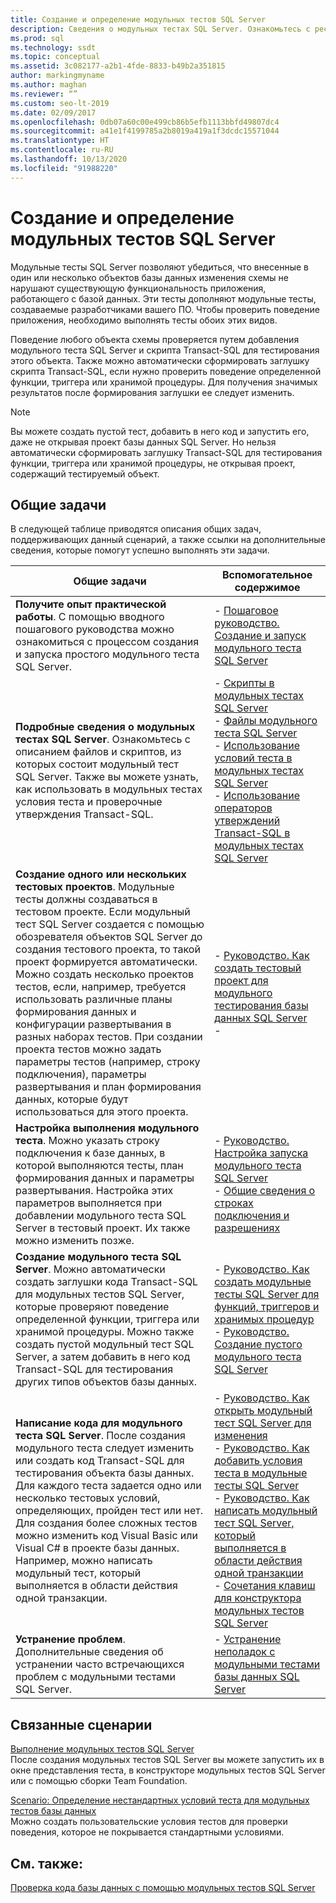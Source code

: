 ```yaml
---
title: Создание и определение модульных тестов SQL Server
description: Сведения о модульных тестах SQL Server. Ознакомьтесь с ресурсами по созданию и выполнению модульных тестов, устранению неполадок и выполнению других связанных задач.
ms.prod: sql
ms.technology: ssdt
ms.topic: conceptual
ms.assetid: 3c082177-a2b1-4fde-8833-b49b2a351815
author: markingmyname
ms.author: maghan
ms.reviewer: “”
ms.custom: seo-lt-2019
ms.date: 02/09/2017
ms.openlocfilehash: 0db07a60c00e499cb86b5efb1113bbfd49807dc4
ms.sourcegitcommit: a41e1f4199785a2b8019a419a1f3dcdc15571044
ms.translationtype: HT
ms.contentlocale: ru-RU
ms.lasthandoff: 10/13/2020
ms.locfileid: "91988220"
---
```

# <a name="creating-and-defining-sql-server-unit-tests"></a>Создание и определение модульных тестов SQL Server

Модульные тесты SQL Server позволяют убедиться, что внесенные в один или несколько объектов базы данных изменения схемы не нарушают существующую функциональность приложения, работающего с базой данных. Эти тесты дополняют модульные тесты, создаваемые разработчиками вашего ПО. Чтобы проверить поведение приложения, необходимо выполнять тесты обоих этих видов.  
  
Поведение любого объекта схемы проверяется путем добавления модульного теста SQL Server и скрипта Transact\-SQL для тестирования этого объекта. Также можно автоматически сформировать заглушку скрипта Transact\-SQL, если нужно проверить поведение определенной функции, триггера или хранимой процедуры. Для получения значимых результатов после формирования заглушки ее следует изменить.  
  
> [!NOTE]  
> Вы можете создать пустой тест, добавить в него код и запустить его, даже не открывая проект базы данных SQL Server. Но нельзя автоматически сформировать заглушку Transact\-SQL для тестирования функции, триггера или хранимой процедуры, не открывая проект, содержащий тестируемый объект.  
  
## <a name="common-tasks"></a>Общие задачи  
В следующей таблице приводятся описания общих задач, поддерживающих данный сценарий, а также ссылки на дополнительные сведения, которые помогут успешно выполнять эти задачи.  
  
|Общие задачи|Вспомогательное содержимое|  
|----------------|----------------------|  
|**Получите опыт практической работы**. С помощью вводного пошагового руководства можно ознакомиться с процессом создания и запуска простого модульного теста SQL Server.|-   [Пошаговое руководство. Создание и запуск модульного теста SQL Server](../ssdt/walkthrough-creating-and-running-a-sql-server-unit-test.md)|  
|**Подробные сведения о модульных тестах SQL Server**. Ознакомьтесь с описанием файлов и скриптов, из которых состоит модульный тест SQL Server. Также вы можете узнать, как использовать в модульных тестах условия теста и проверочные утверждения Transact\-SQL.|-   [Скрипты в модульных тестах SQL Server](../ssdt/scripts-in-sql-server-unit-tests.md)<br />-   [Файлы модульного теста SQL Server](../ssdt/sql-server-unit-test-files.md)<br />-   [Использование условий теста в модульных тестах SQL Server](../ssdt/using-test-conditions-in-sql-server-unit-tests.md)<br />-   [Использование операторов утверждений Transact-SQL в модульных тестах SQL Server](../ssdt/using-transact-sql-assertions-in-sql-server-unit-tests.md)|  
|**Создание одного или нескольких тестовых проектов**. Модульные тесты должны создаваться в тестовом проекте. Если модульный тест SQL Server создается с помощью обозревателя объектов SQL Server до создания тестового проекта, то такой проект формируется автоматически. Можно создать несколько проектов тестов, если, например, требуется использовать различные планы формирования данных и конфигурации развертывания в разных наборах тестов. При создании проекта тестов можно задать параметры тестов (например, строку подключения), параметры развертывания и план формирования данных, которые будут использоваться для этого проекта.|-   [Руководство. Как создать тестовый проект для модульного тестирования базы данных SQL Server](../ssdt/how-to-create-a-test-project-for-sql-server-database-unit-testing.md)<br />-|  
|**Настройка выполнения модульного теста**. Можно указать строку подключения к базе данных, в которой выполняются тесты, план формирования данных и параметры развертывания. Настройка этих параметров выполняется при добавлении модульного теста SQL Server в тестовый проект. Их также можно изменить позже.|-   [Руководство. Настройка запуска модульного теста SQL Server](../ssdt/how-to-configure-sql-server-unit-test-execution.md)<br />-   [Общие сведения о строках подключения и разрешениях](../ssdt/overview-of-connection-strings-and-permissions.md)|  
|**Создание модульного теста SQL Server**. Можно автоматически создать заглушки кода Transact\-SQL для модульных тестов SQL Server, которые проверяют поведение определенной функции, триггера или хранимой процедуры. Можно также создать пустой модульный тест SQL Server, а затем добавить в него код Transact\-SQL для тестирования других типов объектов базы данных.|-   [Руководство. Как создать модульные тесты SQL Server для функций, триггеров и хранимых процедур](../ssdt/how-to-create-unit-tests-for-functions-triggers-stored-procedures.md)<br />-   [Руководство. Создание пустого модульного теста SQL Server](../ssdt/how-to-create-an-empty-sql-server-unit-test.md)|  
|**Написание кода для модульного теста SQL Server**. После создания модульного теста следует изменить или создать код Transact\-SQL для тестирования объекта базы данных. Для каждого теста задается одно или несколько тестовых условий, определяющих, пройден тест или нет. Для создания более сложных тестов можно изменить код Visual Basic или Visual C\# в проекте базы данных. Например, можно написать модульный тест, который выполняется в области действия одной транзакции.|-   [Руководство. Как открыть модульный тест SQL Server для изменения](../ssdt/how-to-open-a-sql-server-unit-test-to-edit.md)<br />-   [Руководство. Как добавить условия теста в модульные тесты SQL Server](../ssdt/how-to-add-test-conditions-to-sql-server-unit-tests.md)<br />-   [Руководство. Как написать модульный тест SQL Server, который выполняется в области действия одной транзакции](../ssdt/how-to-write-sql-server-unit-test-that-runs-in-single-transaction-scope.md)<br />-   [Сочетания клавиш для конструктора модульных тестов SQL Server](../ssdt/keyboard-shortcuts-for-sql-server-unit-test-designer.md)|  
|**Устранение проблем**. Дополнительные сведения об устранении часто встречающихся проблем с модульными тестами SQL Server.|-   [Устранение неполадок с модульными тестами базы данных SQL Server](../ssdt/troubleshooting-sql-server-database-unit-testing-issues.md)|  
  
## <a name="related-scenarios"></a>Связанные сценарии  
[Выполнение модульных тестов SQL Server](../ssdt/running-sql-server-unit-tests.md)  
После создания модульных тестов SQL Server вы можете запустить их в окне представления теста, в конструкторе модульных тестов SQL Server или с помощью сборки Team Foundation.  
  
[Scenario: Определение нестандартных условий теста для модульных тестов базы данных](/previous-versions/visualstudio/visual-studio-2010/dd193282(v=vs.100))  
Можно создать пользовательские условия тестов для проверки поведения, которое не покрывается стандартными условиями.  
  
## <a name="see-also"></a>См. также:  
[Проверка кода базы данных с помощью модульных тестов SQL Server](../ssdt/verifying-database-code-by-using-sql-server-unit-tests.md)  
